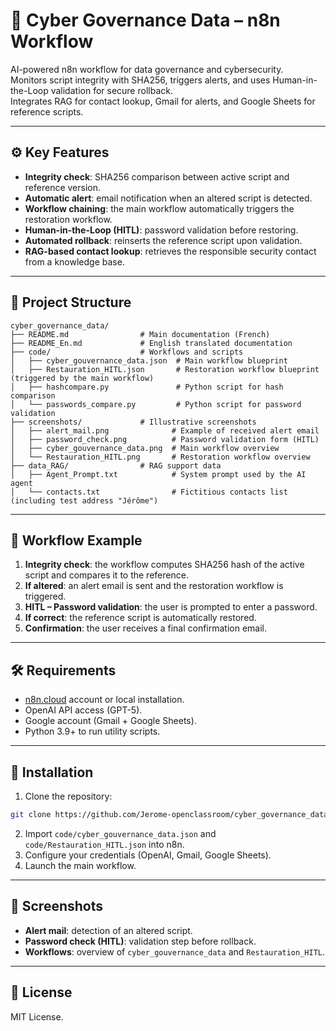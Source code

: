 # 🔐 Cyber Governance Data – n8n Workflow

AI-powered n8n workflow for data governance and cybersecurity.  
Monitors script integrity with SHA256, triggers alerts, and uses Human-in-the-Loop validation for secure rollback.  
Integrates RAG for contact lookup, Gmail for alerts, and Google Sheets for reference scripts.

---

## ⚙️ Key Features
- **Integrity check**: SHA256 comparison between active script and reference version.  
- **Automatic alert**: email notification when an altered script is detected.  
- **Workflow chaining**: the main workflow automatically triggers the restoration workflow.  
- **Human-in-the-Loop (HITL)**: password validation before restoring.  
- **Automated rollback**: reinserts the reference script upon validation.  
- **RAG-based contact lookup**: retrieves the responsible security contact from a knowledge base.  

---

## 💾 Project Structure

```
cyber_governance_data/
├── README.md                # Main documentation (French)
├── README_En.md             # English translated documentation
├── code/                    # Workflows and scripts
│   ├── cyber_gouvernance_data.json  # Main workflow blueprint
│   ├── Restauration_HITL.json       # Restoration workflow blueprint (triggered by the main workflow)
│   ├── hashcompare.py               # Python script for hash comparison
│   └── passwords_compare.py         # Python script for password validation
├── screenshots/             # Illustrative screenshots
│   ├── alert_mail.png              # Example of received alert email
│   ├── password_check.png          # Password validation form (HITL)
│   ├── cyber_gouvernance_data.png  # Main workflow overview
│   └── Restauration_HITL.png       # Restoration workflow overview
├── data_RAG/                # RAG support data
│   ├── Agent_Prompt.txt            # System prompt used by the AI agent
│   └── contacts.txt                # Fictitious contacts list (including test address "Jérôme")
```

---

## 📌 Workflow Example

1. **Integrity check**: the workflow computes SHA256 hash of the active script and compares it to the reference.  
2. **If altered**: an alert email is sent and the restoration workflow is triggered.  
3. **HITL – Password validation**: the user is prompted to enter a password.  
4. **If correct**: the reference script is automatically restored.  
5. **Confirmation**: the user receives a final confirmation email.  

---

## 🛠️ Requirements

- [n8n.cloud](https://n8n.io) account or local installation.  
- OpenAI API access (GPT-5).  
- Google account (Gmail + Google Sheets).  
- Python 3.9+ to run utility scripts.  

---

## 🚀 Installation

1. Clone the repository:  
```bash
git clone https://github.com/Jerome-openclassroom/cyber_governance_data.git
```
2. Import `code/cyber_gouvernance_data.json` and `code/Restauration_HITL.json` into n8n.  
3. Configure your credentials (OpenAI, Gmail, Google Sheets).  
4. Launch the main workflow.  

---

## 📸 Screenshots

- **Alert mail**: detection of an altered script.  
- **Password check (HITL)**: validation step before rollback.  
- **Workflows**: overview of `cyber_gouvernance_data` and `Restauration_HITL`.  

---

## 📜 License

MIT License.  
